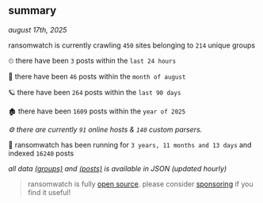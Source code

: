 
## summary
_august 17th, 2025_

ransomwatch is currently crawling `450` sites belonging to `214` unique groups

⏲ there have been `3` posts within the `last 24 hours`

🦈 there have been `46` posts within the `month of august`

🪐 there have been `264` posts within the `last 90 days`

🏚 there have been `1609` posts within the `year of 2025`

_⚙️ there are currently `91` online hosts & `140` custom parsers._

🦕 ransomwatch has been running for `3 years, 11 months and 13 days` and indexed `16240` posts

_all data  [(groups)](http://ransomwhat.telemetry.ltd/groups) and [(posts)](http://ransomwhat.telemetry.ltd/posts) is available in JSON (updated hourly)_

> ransomwatch is fully [open source](https://github.com/joshhighet/ransomwatch#ransomwatch--). please consider [sponsoring](https://github.com/sponsors/joshhighet) if you find it useful!
